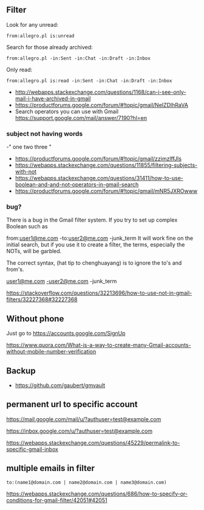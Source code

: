 ## Filter

Look for any unread:

`from:allegro.pl is:unread`


Search for those already archived:

`from:allegro.pl -in:Sent -in:Chat -in:Draft -in:Inbox`

Only read:

`from:allegro.pl is:read -in:Sent -in:Chat -in:Draft -in:Inbox`

- http://webapps.stackexchange.com/questions/1168/can-i-see-only-mail-i-have-archived-in-gmail
- https://productforums.google.com/forum/#!topic/gmail/NeIZDlhRaVA
- Search operators you can use with Gmail https://support.google.com/mail/answer/7190?hl=en

### subject not having words

-" one two three "

- https://productforums.google.com/forum/#!topic/gmail/zzimzlffJls
- https://webapps.stackexchange.com/questions/11855/filtering-subjects-with-not
- https://webapps.stackexchange.com/questions/31411/how-to-use-boolean-and-and-not-operators-in-gmail-search
- https://productforums.google.com/forum/#!topic/gmail/mNR5JXROwww

### bug?

There is a bug in the Gmail filter system. If you try to set up complex Boolean such as

from:user1@me.com -to:user2@me.com -junk_term
It will work fine on the initial search, but if you use it to create a filter, the terms, especially the NOTs, will be garbled.

The correct syntax, (hat tip to chenghuayang) is to ignore the to's and from's.

user1@me.com -user2@me.com -junk_term

https://stackoverflow.com/questions/32213696/how-to-use-not-in-gmail-filters/32227368#32227368

## Without phone

Just go to https://accounts.google.com/SignUp

https://www.quora.com/What-is-a-way-to-create-many-Gmail-accounts-without-mobile-number-verification

## Backup

- https://github.com/gaubert/gmvault

## permanent url to specific account

https://mail.google.com/mail/u/?authuser=test@example.com

https://inbox.google.com/u/?authuser=test@example.com 

https://webapps.stackexchange.com/questions/45229/permalink-to-specific-gmail-inbox

## multiple emails in filter

`to:(name1@domain.com | name2@domain.com | name3@domain.com)`

https://webapps.stackexchange.com/questions/686/how-to-specify-or-conditions-for-gmail-filter/42051#42051
